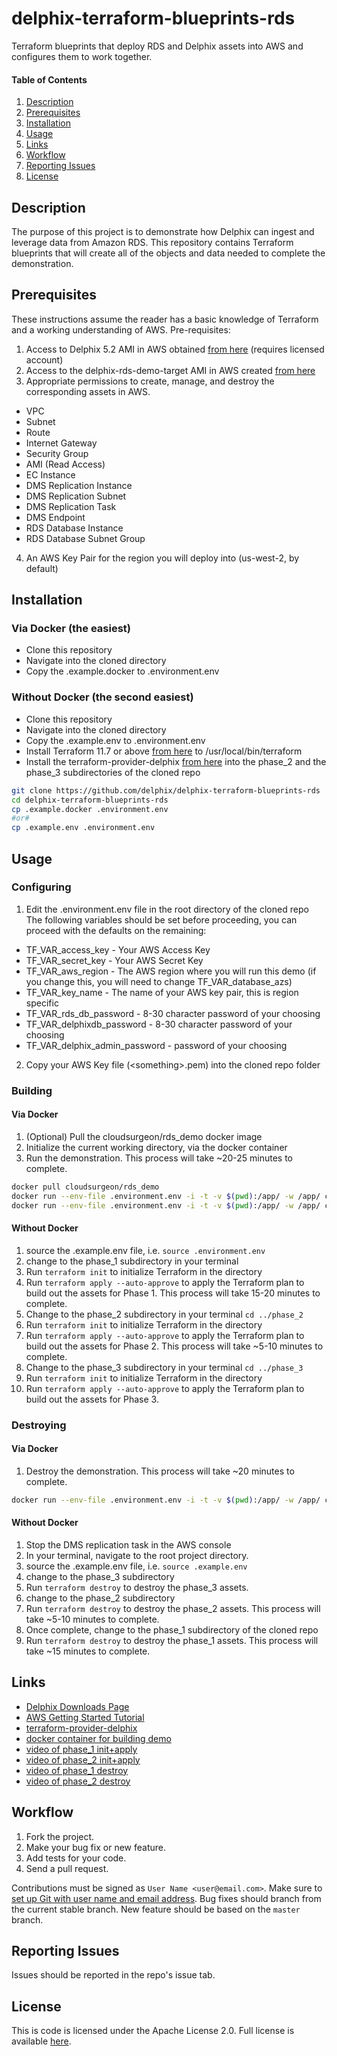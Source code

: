 # delphix-terraform-blueprints-rds

Terraform blueprints that deploy RDS and Delphix assets into AWS and configures them to work together.

#### Table of Contents
1.  [Description](#description)
2.  [Prerequisites](#prereqs)
3.  [Installation](#installation)
4.  [Usage](#usage)
5.  [Links](#links)
6.  [Workflow](#workflow)
7.  [Reporting Issues](#reporting-issues)
8.  [License](#license)

## <a id="description"></a>Description

The purpose of this project is to demonstrate how Delphix can ingest and leverage data from Amazon RDS. This repository contains Terraform blueprints that will create all of the objects and data needed to complete the demonstration.

## <a id="prereqs"></a>Prerequisites

These instructions assume the reader has a basic knowledge of Terraform and a working understanding of AWS.
Pre-requisites:
1. Access to Delphix 5.2 AMI in AWS obtained [from here](https://www.terraform.io/downloads.html) (requires licensed account)
2. Access to the delphix-rds-demo-target AMI in AWS created [from here](https://github.com/delphix/packer-templates)
3. Appropriate permissions to create, manage, and destroy the corresponding assets in AWS.
  * VPC
  * Subnet
  * Route
  * Internet Gateway
  * Security Group
  * AMI (Read Access)
  * EC Instance
  * DMS Replication Instance
  * DMS Replication Subnet
  * DMS Replication Task
  * DMS Endpoint
  * RDS Database Instance
  * RDS Database Subnet Group
4. An AWS Key Pair for the region you will deploy into (us-west-2, by default)

## <a id="installation"></a>Installation

### <a id="installation-via-docker"></a>Via Docker (the easiest) ###
* Clone this repository
* Navigate into the cloned directory
* Copy the .example.docker to .environment.env

### <a id="installation-via-docker"></a>Without Docker (the second easiest) ###
* Clone this repository
* Navigate into the cloned directory
* Copy the .example.env to .environment.env
* Install Terraform 11.7 or above [from here](https://www.terraform.io/downloads.html) to  /usr/local/bin/terraform
* Install the terraform-provider-delphix [from here](https://github.com/delphix/terraform-provider-delphix) into the phase_2 and the phase_3 subdirectories of the cloned repo

```bash
git clone https://github.com/delphix/delphix-terraform-blueprints-rds
cd delphix-terraform-blueprints-rds
cp .example.docker .environment.env
#or#
cp .example.env .environment.env
```

## <a id="usage"></a>Usage

### Configuring
1. Edit the .environment.env file in the root directory of the cloned repo
  The following variables should be set before proceeding, you can proceed with the defaults on the remaining:
  * TF_VAR_access_key - Your AWS Access Key
  * TF_VAR_secret_key - Your AWS Secret Key
  * TF_VAR_aws_region - The AWS region where you will run this demo (if you change this, you will need to change TF_VAR_database_azs)
  * TF_VAR_key_name - The name of your AWS key pair, this is region specific
  * TF_VAR_rds_db_password - 8-30 character password of your choosing
  * TF_VAR_delphixdb_password - 8-30 character password of your choosing
  * TF_VAR_delphix_admin_password - password of your choosing
2. Copy your AWS Key file (\<something\>.pem) into the cloned repo folder

### Building

#### Via Docker
1. (Optional) Pull the cloudsurgeon/rds_demo docker image
2. Initialize the current working directory, via the docker container
3. Run the demonstration. This process will take ~20-25 minutes to complete.

```bash
docker pull cloudsurgeon/rds_demo
docker run --env-file .environment.env -i -t -v $(pwd):/app/ -w /app/ cloudsurgeon/rds_demo init
docker run --env-file .environment.env -i -t -v $(pwd):/app/ -w /app/ cloudsurgeon/rds_demo apply -auto-approve
```

#### Without Docker
1. source the .example.env file, i.e. ```source .environment.env```
2. change to the phase_1 subdirectory in your terminal
3. Run ```terraform init``` to initialize Terraform in the directory
4. Run ```terraform apply --auto-approve``` to apply the Terraform plan to build out the assets for Phase 1. This process will take 15-20 minutes to complete.
5. Change to the phase_2 subdirectory in your terminal ```cd ../phase_2```
6. Run ```terraform init``` to initialize Terraform in the directory
7. Run ```terraform apply --auto-approve``` to apply the Terraform plan to build out the assets for Phase 2. This process will take ~5-10 minutes to complete.
8. Change to the phase_3 subdirectory in your terminal ```cd ../phase_3```
9. Run ```terraform init``` to initialize Terraform in the directory
10. Run ```terraform apply --auto-approve``` to apply the Terraform plan to build out the assets for Phase 3. 

### Destroying
#### Via Docker
1. Destroy the demonstration. This process will take ~20 minutes to complete.

```bash
docker run --env-file .environment.env -i -t -v $(pwd):/app/ -w /app/ cloudsurgeon/rds_demo destroy -auto-approve
```

#### Without Docker
1. Stop the DMS replication task in the AWS console
2. In your terminal, navigate to the root project directory.
3. source the .example.env file, i.e. ```source .example.env```
4. change to the phase_3 subdirectory
5. Run ```terraform destroy``` to destroy the phase_3 assets.
6. change to the phase_2 subdirectory
7. Run ```terraform destroy``` to destroy the phase_2 assets. This process will take ~5-10 minutes to complete.
8. Once complete, change to the phase_1 subdirectory of the cloned repo
9. Run ```terraform destroy``` to destroy the phase_1 assets. This process will take ~15 minutes to complete.

## <a id="links"></a>Links

*   [Delphix Downloads Page](https://download.delphix.com/)
*   [AWS Getting Started Tutorial](https://aws.amazon.com/getting-started/tutorials/)
*   [terraform-provider-delphix](https://github.com/delphix/terraform-provider-delphix)
*   [docker container for building demo](https://hub.docker.com/r/cloudsurgeon/rds_demo/)
*   [video of phase_1 init+apply](https://vimeo.com/267154293/124a0871ca)
*   [video of phase_2 init+apply](https://vimeo.com/267153750/475e16463b)
*   [video of phase_1 destroy](https://vimeo.com/267152770/33b218aafe)
*   [video of phase_2 destroy](https://vimeo.com/267152866/29b5a02739)


## <a id="workflow"></a> Workflow

1.  Fork the project.
2.  Make your bug fix or new feature.
3.  Add tests for your code.
4.  Send a pull request.

Contributions must be signed as `User Name <user@email.com>`. Make sure to [set up Git with user name and email address](https://git-scm.com/book/en/v2/Getting-Started-First-Time-Git-Setup). Bug fixes should branch from the current stable branch. New feature should be based on the `master` branch.

## <a id="reporting_issues"></a>Reporting Issues

Issues should be reported in the repo's issue tab.

## <a id="license"></a>License

This is code is licensed under the Apache License 2.0. Full license is available [here](./LICENSE).

